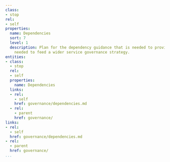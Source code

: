 ```yaml
---
class:
- stop
rel:
- self
properties:
  name: Dependencies
  sort: 7
  level: 1
  description: Plan for the dependency guidance that is needed to provide what is
    needed to feed a wider service governance strategy.
entities:
- class:
  - stop
  rel:
  - self
  properties:
    name: Dependencies
  links:
  - rel:
    - self
    href: governance/dependencies.md
  - rel:
    - parent
    href: governance/
links:
- rel:
  - self
  href: governance/dependencies.md
- rel:
  - parent
  href: governance/
...
```

